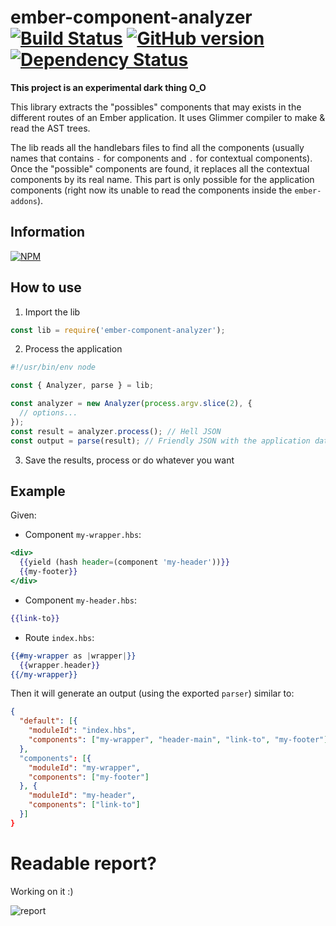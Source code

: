 # ember-component-analyzer [![Build Status](https://travis-ci.org/BBVAEngineering/ember-component-analyzer.svg?branch=master)](https://travis-ci.org/BBVAEngineering/ember-component-analyzer) [![GitHub version](https://badge.fury.io/gh/BBVAEngineering%2Fember-component-analyzer.svg)](https://badge.fury.io/gh/BBVAEngineering%2Fember-component-analyzer) [![Dependency Status](https://david-dm.org/BBVAEngineering/ember-component-analyzer.svg)](https://david-dm.org/BBVAEngineering/ember-component-analyzer)


**This project is an experimental dark thing O_O**

This library extracts the "possibles" components that may exists in the different routes
of an Ember application. It uses Glimmer compiler to make & read the AST trees.

The lib reads all the handlebars files to find all the components (usually names that 
contains `-` for components and `.` for contextual components).
Once the "possible" components are found, it replaces all the contextual components by
its real name. This part is only possible for the application components (right now its unable to read the components
inside the `ember-addons`).

## Information

[![NPM](https://nodei.co/npm/ember-component-analyzer.png?downloads=true&downloadRank=true)](https://nodei.co/npm/ember-component-analyzer/)

## How to use

1. Import the lib

```js
const lib = require('ember-component-analyzer');
```

2. Process the application

```js
#!/usr/bin/env node

const { Analyzer, parse } = lib;

const analyzer = new Analyzer(process.argv.slice(2), {
  // options...
});
const result = analyzer.process(); // Hell JSON
const output = parse(result); // Friendly JSON with the application data
```

3. Save the results, process or do whatever you want


## Example

Given:

- Component `my-wrapper.hbs`:

```handlebars
<div>
  {{yield (hash header=(component 'my-header'))}}
  {{my-footer}}
</div>
```

- Component `my-header.hbs`:

```handlebars
{{link-to}}
```

- Route `index.hbs`:

```handlebars
{{#my-wrapper as |wrapper|}}
  {{wrapper.header}}
{{/my-wrapper}}
```

Then it will generate an output (using the exported `parser`) similar to:

```json
{
  "default": [{
    "moduleId": "index.hbs",
    "components": ["my-wrapper", "header-main", "link-to", "my-footer"]
  },
  "components": [{
    "moduleId": "my-wrapper",
    "components": ["my-footer"]
  }, {
    "moduleId": "my-header",
    "components": ["link-to"]
  }]
}
```

# Readable report?

Working on it :)

![report](https://cdn.pbrd.co/images/GKXhxwx.png)
